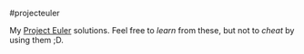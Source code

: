 #projecteuler

My [Project Euler](http://projecteuler.net) solutions. Feel free to _learn_ from these, but not to _cheat_ by using them ;D.